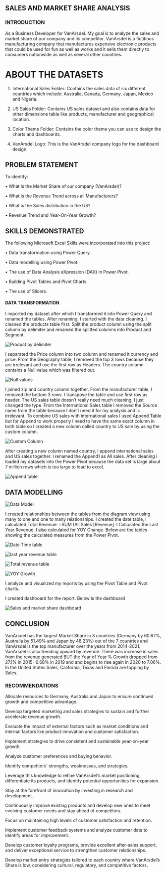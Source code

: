 
## SALES AND MARKET SHARE ANALYSIS
### INTRODUCTION

As a Business Developer for VanArsdel. My goal is to analyze the sales and market share of our company and its competitor. VanArsdel is a fictitious manufacturing company that manufactures expensive electronic products that could be used for fun as well as works and it sells them directly to consumers nationwide as well as several other countries.

# ABOUT THE DATASETS
1.	International Sales Folder: Contains the sales data of six different countries which include: Australia, Canada, Germany, Japan, Mexico and Nigeria.

2.	US Sales Folder: Contains US sales dataset and also contains data for other dimensions table like products, manufacturer and geographical location.

3.	Color Theme Folder: Contains the color theme you can use to design the charts and dashboards.

4.	VanArsdel Logo: This is the VanArsdel company logo for the dashboard design.

## PROBLEM STATEMENT 

To identify:

•	What is the Market Share of our company (VanArsdel)?

•	What is the Revenue Trend across all Manufacturers?

•	What is the Sales distribution in the US?

•	Revenue Trend and Year-On-Year Growth?

## SKILLS DEMONSTRATED
The following Microsoft Excel Skills were incorporated into this project:

•	Data transformation using Power Query.

•	Data modelling using Power Pivot.

•	The use of Data Analysis eXpression (DAX) in Power Pivot.

•	Building Pivot Tables and Pivot Charts.

•	The use of Slicers.

#### DATA TRANSFORMATION
I imported my dataset after which I transformed it into Power Query and renamed the tables. After renaming, I started with the data cleaning. I cleaned the products table first. Split the product column using the split column by delimiter and renamed the splitted columns into Product and Segment.

![Product by delimiter](https://github.com/omoniyidamilola/VanArsdel-Sales-and-Market-Share-Analysis/blob/main/Product%20by%20Delimiter.png)

I separated the Price column into two column and renamed it currency and price. From the Geography table, I removed the top 3 rows because they are irrelevant and use the first row as Headers. The country column contains a Null value which was filtered out.

![Null values](https://github.com/omoniyidamilola/VanArsdel-Sales-and-Market-Share-Analysis/blob/main/Geo%20Null%20values.png)

I joined zip and country column together. From the manufacturer table, I removed the bottom 3 rows. I transpose the table and use first row as header. The US sales table doesn’t really need much cleaning, I just changed the type. From the International Sales table I removed the Source name from the table because I don’t need it for my analysis and is irrelevant.
To combine US sales with international sales I used Append Table but for Append to work properly I need to have the same exact column in both table so I created a new column called country to US sale by using the custom column.

![Custom Column](https://github.com/omoniyidamilola/VanArsdel-Sales-and-Market-Share-Analysis/blob/main/Geo%20Custom%20column.png)

 After creating a new column named country, I append international sales and US sales together. I renamed the Append1 as All sales. After cleaning I loaded my datasets into the Power Pivot because the data set is large about 7 million rows which is too large to load to excel.

![Append table](https://github.com/omoniyidamilola/VanArsdel-Sales-and-Market-Share-Analysis/blob/main/Append%20Table%20for%20All%20sales.png)

## DATA MODELLING

![Data Model](https://github.com/omoniyidamilola/VanArsdel-Sales-and-Market-Share-Analysis/blob/main/Data%20Modelling.png)

I created relationships between the tables from the diagram view using many to one and one to many relationships. I created the date table, I calculated Total Revenue: =SUM (All Sales [Revenue]. I Calculated the Last Year Revenue. I also calculated for YOY Change.
Below are the tables showing the calculated measures from the Power Pivot.

![Date Time table](https://github.com/omoniyidamilola/VanArsdel-Sales-and-Market-Share-Analysis/blob/main/Date%20time%20for%20Power%20Pivot.png)

![last year revenue table](https://github.com/omoniyidamilola/VanArsdel-Sales-and-Market-Share-Analysis/blob/main/Last%20year%20Revenue%20table.png)


![Total revenue table](https://github.com/omoniyidamilola/VanArsdel-Sales-and-Market-Share-Analysis/blob/main/Total%20Revenue%20Table.png)

![YOY Growth](https://github.com/omoniyidamilola/VanArsdel-Sales-and-Market-Share-Analysis/blob/main/YOY%20Growth.png)

I analyze and visualized my reports by using the Pivot Table and Pivot charts.

I created dashboard for the report. Below is the dashboard

![Sales and market share dashboard](https://github.com/omoniyidamilola/VanArsdel-Sales-and-Market-Share-Analysis/blob/main/Sales%20and%20Market%20Share%20Analysis%20Dashboard.jpg)

## CONCLUSION

VanArsdel has the largest Market Share in 3 countries (Germany by 60.67%, Australia by 51.49% and Japan by 48.23%) out of the 7 countries and VanArsdel is the top manufacturer over the years from 2014-2021.
VanArsdel is also trending upward by revenue.
There was increase in sales from the revenue generated BUT the Year of Year % Growth dropped from 27.1% in 2015- 6.68% in 2019 and and begins to rise again in 2020 to 7.06%.
In the United States Sales, California, Texas and Florida are topping by Sales.


### RECOMMENDATIONS

Allocate resources to Germany, Australia and Japan to ensure continued growth and competitive advantage.

Develop targeted marketing and sales strategies to sustain and further accelerate revenue growth.

Evaluate the impact of external factors such as market conditions and internal factors like product innovation and customer satisfaction.

Implement strategies to drive consistent and sustainable year-on-year growth.  

Analyze customer preferences and buying behavior. 

Identify competitors’ strengths, weaknesses, and strategies. 

Leverage this knowledge to refine VanArsdel's market positioning, differentiate its products, and identify potential opportunities for expansion. 

Stay at the forefront of innovation by investing in research and development. 

Continuously improve existing products and develop new ones to meet evolving customer needs and stay ahead of competitors. 

Focus on maintaining high levels of customer satisfaction and retention. 

Implement customer feedback systems and analyze customer data to identify areas for improvement. 

Develop customer loyalty programs, provide excellent after-sales support, and deliver exceptional service to strengthen customer relationships.

Develop market entry strategies tailored to each country where VanArsdel’s Share is low, considering cultural, regulatory, and competitive factors.


